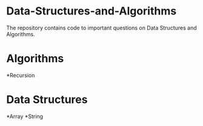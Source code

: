 # Data-Structures-and-Algorithms
The repository contains code to important questions on Data Structures and Algorithms.
# Algorithms
   *Recursion

# Data Structures
   *Array
   *String
